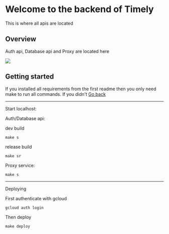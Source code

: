 # Welcome to the backend of Timely

This is where all apis are located

## Overview

Auth api, Database api and Proxy are located here

[![](https://mermaid.ink/img/pako:eNp1ktuO0zAQhl_F8hWIpM2hp0QIqWctWkQhXBGvkLeeZi0ldnAc7Zaq787YKWiFRC4Szz9ffs-MfaFHLYDmtDK8fSL3X5nq-sch-MZ7I0npPw9MEXyWZaFrKT4WtxiU8ItXf-3XB1Li60asyg23_JF3QJaHu5u4Lt8cdGcrA8WX-7c3cVsue_v0itqV44PRL2fGBsFvxtTmste6qoF8dvzVSfuykJUK7xRpeQUPTlqS92HYd2B-SEHeEQM_e-hsGH4gq79pUoElta6kGnO0AmXlkVsgjtoytfVMh9v-D9o4I-ejrR4YL--xIicbENLA0RLMtq4Tn90xtfs3y9u2drZSDw5-5q7OlasByxxbw1V30qYhAudJniWOSgrHrpmiAW3ANFwKPMmLGxajWGoDjOa4FHDifW0ZZeqKKLahi7M60tyaHgLat2gJG8nxABuan3jdodpy9V3r5g-EIc0v9IXm6XyUJcksmsXpJJ5HSRzQM83jeTxKojhJ0ukknc_SaHIN6C9vEI0WWZxMskU2jbLpIpmmAcXerTafhrvnr-D1N-Iczas?type=png)](https://mermaid.live/edit#pako:eNp1ktuO0zAQhl_F8hWIpM2hp0QIqWctWkQhXBGvkLeeZi0ldnAc7Zaq787YKWiFRC4Szz9ffs-MfaFHLYDmtDK8fSL3X5nq-sch-MZ7I0npPw9MEXyWZaFrKT4WtxiU8ItXf-3XB1Li60asyg23_JF3QJaHu5u4Lt8cdGcrA8WX-7c3cVsue_v0itqV44PRL2fGBsFvxtTmste6qoF8dvzVSfuykJUK7xRpeQUPTlqS92HYd2B-SEHeEQM_e-hsGH4gq79pUoElta6kGnO0AmXlkVsgjtoytfVMh9v-D9o4I-ejrR4YL--xIicbENLA0RLMtq4Tn90xtfs3y9u2drZSDw5-5q7OlasByxxbw1V30qYhAudJniWOSgrHrpmiAW3ANFwKPMmLGxajWGoDjOa4FHDifW0ZZeqKKLahi7M60tyaHgLat2gJG8nxABuan3jdodpy9V3r5g-EIc0v9IXm6XyUJcksmsXpJJ5HSRzQM83jeTxKojhJ0ukknc_SaHIN6C9vEI0WWZxMskU2jbLpIpmmAcXerTafhrvnr-D1N-Iczas)

## Getting started

If you installed all requirements from the first readme then you only need make to run all commands. If you didn't [Go back]()

---

Start localhost:

Auth/Database api:

dev build

```
make s
```

release build

```
make sr
```

Proxy service:

```
make s
```

---

Deploying

First authenticate with gcloud

```
gcloud auth login
```

Then deploy

```
make deploy
```
